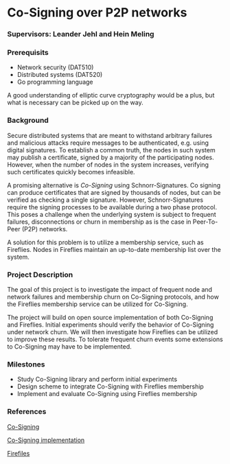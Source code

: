 # Co-Signing over P2P networks

### Supervisors: Leander Jehl and Hein Meling

### Prerequisits
- Network security (DAT510)
- Distributed systems (DAT520)
- Go programming language

A good understanding of elliptic curve cryptography would be a plus, but what is
necessary can be picked up on the way.

### Background
Secure distributed systems that are meant to withstand arbitrary failures and
malicious attacks require messages to be authenticated, e.g. using digital
signatures. To establish a common truth, the nodes in such system may publish a
certificate, signed by a majority of the participating nodes. However,
when the number of nodes in the system increases, verifying such certificates
quickly becomes infeasible.

A promising alternative is *Co-Signing* using Schnorr-Signatures. Co signing can
produce certificates that are signed by thousands of nodes, but can be verified
as checking a single signature.
However, Schnorr-Signatures require the signing processes to be available during
a two phase protocol. This poses a challenge when the underlying system is
subject to frequent failures, disconnections or churn in membership as is the
case in Peer-To-Peer (P2P) networks.

A solution for this problem is to utilize a membership service, such as Fireflies.
Nodes in Fireflies maintain an up-to-date membership list over the system.

### Project Description
The goal of this project is to investigate the impact of frequent node and network
failures and membership churn on Co-Signing protocols, and how the Fireflies
membership service can be utilized for Co-Signing.

The project will build on open source implementation of both Co-Signing and
Fireflies. Initial experiments should verify the behavior of Co-Signing under
network churn. We will then investigate how Fireflies can be utilized to improve
these results. To tolerate frequent churn events some extensions to Co-Signing
may have to be implemented.

### Milestones
- Study Co-Signing library and perform initial experiments
- Design scheme to integrate Co-Signing with Fireflies membership
- Implement and evaluate Co-Signing using Fireflies membership

### References
[Co-Signing](https://arxiv.org/pdf/1503.08768.pdf)

[Co-Signing implementation](https://github.com/dedis/cothority/tree/master/ftcosi)

[Firefiles](https://dl.acm.org/citation.cfm?doid=2701418)
